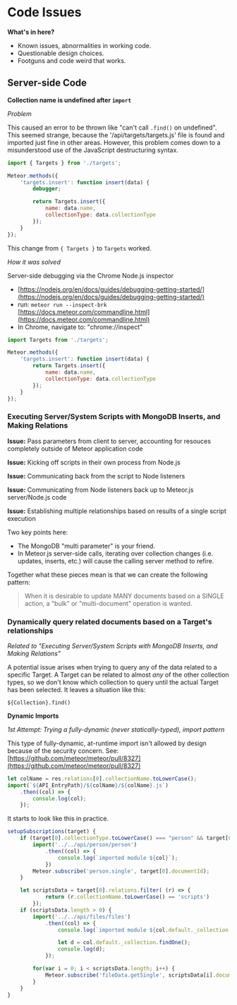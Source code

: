 # Code Issues

**What's in here?**

- Known issues, abnormalities in working code.
- Questionable design choices.
- Footguns and code weird that works.

## Server-side Code

**Collection name is undefined after `import`**

*Problem*

This caused an error to be thrown like "can't call `.find()` on undefined". This seemed strange, because the '/api/targets/targets.js' file is found and imported just fine in other areas. However, this problem comes down to a misunderstood use of the JavaScript destructuring syntax.

```js
import { Targets } from './targets';

Meteor.methods({
	'targets.insert': function insert(data) {
		debugger;

		return Targets.insert({
			name: data.name,
			collectionType: data.collectionType
		});
	}
});
```

This change from `{ Targets }` to `Targets` worked.

*How it was solved*

Server-side debugging via the Chrome Node.js inspector

- [https://nodejs.org/en/docs/guides/debugging-getting-started/](https://nodejs.org/en/docs/guides/debugging-getting-started/)
- run: `meteor run --inspect-brk` [https://docs.meteor.com/commandline.html](https://docs.meteor.com/commandline.html)
- In Chrome, navigate to: "chrome://inspect"

```js
import Targets from './targets';

Meteor.methods({
	'targets.insert': function insert(data) {
		return Targets.insert({
			name: data.name,
			collectionType: data.collectionType
		});
	}
});
```

### Executing Server/System Scripts with MongoDB Inserts, and Making Relations

**Issue:** Pass parameters from client to server, accounting for resouces completely outside of Meteor application code

**Issue:** Kicking off scripts in their own process from Node.js

**Issue:** Communicating back from the script to Node listeners

**Issue:** Communicating from Node listeners back up to Meteor.js server/Node.js code

**Issue:** Establishing multiple relationships based on results of a single script execution

Two key points here:

- The MongoDB "multi parameter" is your friend.
- In Meteor.js server-side calls, iterating over collection changes (i.e. updates, inserts, etc.) will cause the calling server method to refire.

Together what these pieces mean is that we can create the following pattern: 

> When it is desirable to update MANY documents based on a SINGLE action, a "bulk" or "multi-document" operation is wanted.


### Dynamically query related documents based on a Target's relationships

*Related to "Executing Server/System Scripts with MongoDB Inserts, and Making Relations"*

A potential issue arises when trying to query any of the data related to a specific Target. A Target can be related to almost *any* of the other collection types, so we don't know which collection to query until the actual Target has been selected. It leaves a situation like this:

`${Collection}.find()`

**Dynamic Imports**

*1st Attempt: Trying a fully-dynamic (never statically-typed), import pattern*

This type of fully-dynamic, at-runtime import isn't allowed by design because of the security concern.
See: [https://github.com/meteor/meteor/pull/8327](https://github.com/meteor/meteor/pull/8327)
```js
let colName = res.relations[0].collectionName.toLowerCase();
import(`${API_EntryPath}/${colName}/${colName}.js`)
	.then((col) => {
		console.log(col);
	});
```

It starts to look like this in practice.

```js
setupSubscriptions(target) {
	if (target[0].collectionType.toLowerCase() === "person" && target[0].documentId) {
		import('../../api/person/person')
			.then((col) => {
				console.log(`imported module ${col}`);
			})
		Meteor.subscribe('person.single', target[0].documentId);
	}

	let scriptsData = target[0].relations.filter( (r) => {
			return (r.collectionName.toLowerCase() == 'scripts')
		});
	if (scriptsData.length > 0) {
		import('../../api/files/files')
			.then((col) => {
				console.log(`imported module ${col.default._collection.name}`);

				let d = col.default._collection.findOne();
				console.log(d);
			});

		for(var i = 0; i < scriptsData.length; i++) {
			Meteor.subscribe('fileData.getSingle', scriptsData[i].documentId);
		}
	}
}
```